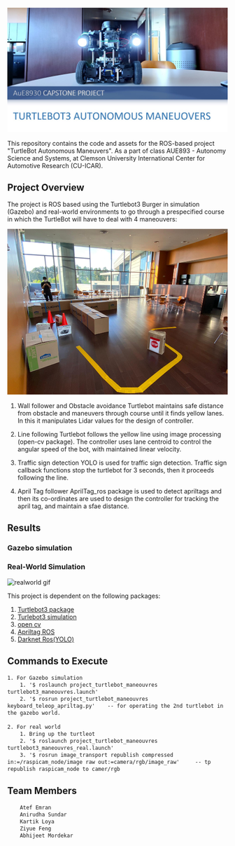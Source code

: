 ![Cover](https://raw.githubusercontent.com/atefemran/AuE893-Turtlebot_Autonomous_Maneuvers_Project/main/src/videos/cover.jpg)

This repository contains the code and assets for the ROS-based project "TurtleBot Autonomous Maneuvers". As a part of class AUE893 - Autonomy Science and Systems, at Clemson University International Center for Automotive Research (CU-ICAR).
 
## Project Overview

The project is ROS based using the Turtlebot3 Burger in simulation (Gazebo) and real-world environments to go through a prespecified course in which the TurtleBot will have to deal with 4 maneouvers:

![Cover](https://raw.githubusercontent.com/atefemran/AuE893-Turtlebot_Autonomous_Maneuvers_Project/main/src/videos/Track.png)

1. Wall follower and Obstacle avoidance
   Turtlebot maintains safe distance from obstacle and maneuvers through course until it finds yellow lanes. In this it manipulates Lidar values for the design of controller.
		
3. Line following
   Turtlebot follows the yellow line using image processing (open-cv package). The controller uses lane centroid to control the angular speed of the bot, with maintained linear 
   velocity. 

4. Traffic sign detection
   YOLO is used for traffic sign detection. Traffic sign callback functions stop the turtlebot for 3 seconds, then it proceeds following the line. 

5. April Tag follower
   AprilTag_ros package is used to detect apriltags and then its co-ordinates are used to design the controller for tracking the april tag, and maintain a sfae distance. 


##  Results

### Gazebo simulation

### Real-World Simulation
![realworld gif](https://github.com/atefemran/AuE893-Turtlebot_Autonomous_Maneuvers_Project/blob/main/src/videos/RealWorld%20AUE893%20Turtlebot%20Autonomous%20Maneuvers%20Project_480p.gif?raw=true)

This project is dependent on the following packages:
1. [Turtlebot3 package](https://emanual.robotis.com/docs/en/platform/turtlebot3/quick-start/)	
2. [Turlebot3 simulation](https://github.com/ROBOTIS-GIT/turtlebot3_simulations)
3. [open cv](https://github.com/ros-perception/vision_opencv)
4. [Apriltag ROS](https://github.com/AprilRobotics/apriltag_ros)
5. [Darknet Ros(YOLO)](https://github.com/leggedrobotics/darknet_ros)

## Commands to Execute
	1. For Gazebo simulation
		1. '$ roslaunch project_turtlebot_maneouvres turtlebot3_maneouvres.launch'
		2. '$ rosrun project_turtlebot_maneouvres keyboard_teleop_apriltag.py'    -- for operating the 2nd turtlebot in the gazebo world.
	
	2. For real world
		1. Bring up the turtleot
		2. '$ roslaunch project_turtlebot_maneouvres turtlebot3_maneouvres_real.launch'
		3. '$ rosrun image_transport republish compressed in:=/raspicam_node/image raw out:=camera/rgb/image_raw'     -- tp republish raspicam_node to camer/rgb



## Team Members
		Atef Emran 
		Anirudha Sundar  
		Kartik Loya 
		Ziyue Feng
		Abhijeet Mordekar 
